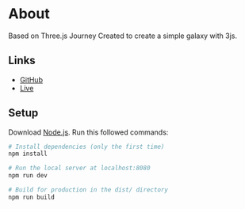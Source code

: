 # About 
Based on Three.js Journey
Created to create a simple galaxy with 3js.

## Links

- [GitHub](https://github.com/Andriotis-Dimitris/Simple-Galaxy-Generator)
- [Live](https://simple-galaxy-generator-andriotis-dimitris-projects.vercel.app)

## Setup
Download [Node.js](https://nodejs.org/en/download/).
Run this followed commands:

``` bash
# Install dependencies (only the first time)
npm install

# Run the local server at localhost:8080
npm run dev

# Build for production in the dist/ directory
npm run build
```
